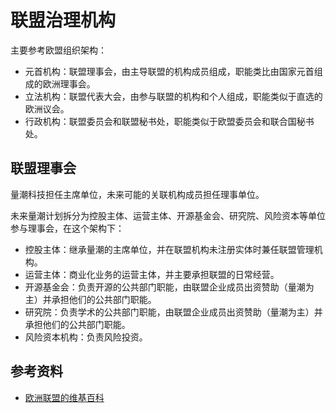 # 联盟治理机构

主要参考欧盟组织架构：

- 元首机构：联盟理事会，由主导联盟的机构成员组成，职能类比由国家元首组成的欧洲理事会。
- 立法机构：联盟代表大会，由参与联盟的机构和个人组成，职能类似于直选的欧洲议会。
- 行政机构：联盟委员会和联盟秘书处，职能类似于欧盟委员会和联合国秘书处。

## 联盟理事会

量潮科技担任主席单位，未来可能的关联机构成员担任理事单位。

未来量潮计划拆分为控股主体、运营主体、开源基金会、研究院、风险资本等单位参与理事会，在这个架构下：

- 控股主体：继承量潮的主席单位，并在联盟机构未注册实体时兼任联盟管理机构。
- 运营主体：商业化业务的运营主体，并主要承担联盟的日常经营。
- 开源基金会：负责开源的公共部门职能，由联盟企业成员出资赞助（量潮为主）并承担他们的公共部门职能。
- 研究院：负责学术的公共部门职能，由联盟企业成员出资赞助（量潮为主）并承担他们的公共部门职能。
- 风险资本机构：负责风险投资。

## 参考资料

- [欧洲联盟的维基百科](https://zh.wikipedia.org/wiki/欧洲联盟)
